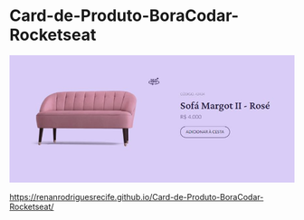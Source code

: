 # Card-de-Produto-BoraCodar-Rocketseat

<img src="site.JPG">

https://renanrodriguesrecife.github.io/Card-de-Produto-BoraCodar-Rocketseat/
